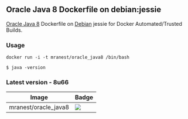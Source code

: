 ## Oracle Java 8 Dockerfile on debian:jessie

[Oracle Java 8](http://www.oracle.com/technetwork/java/index.html) Dockerfile on [Debian](https://hub.docker.com/_/debian/) jessie for Docker Automated/Trusted Builds.

### Usage

    docker run -i -t mranest/oracle_java8 /bin/bash

    $ java -version

### Latest version - 8u66

| Image                     | Badge |
| ------------------------- | ----- |
| mranest/oracle_java8 | [![](https://badge.imagelayers.io/mranest/oracle_java8:latest.svg)](https://imagelayers.io/?images=mranest/oracle_java8:latest) |

